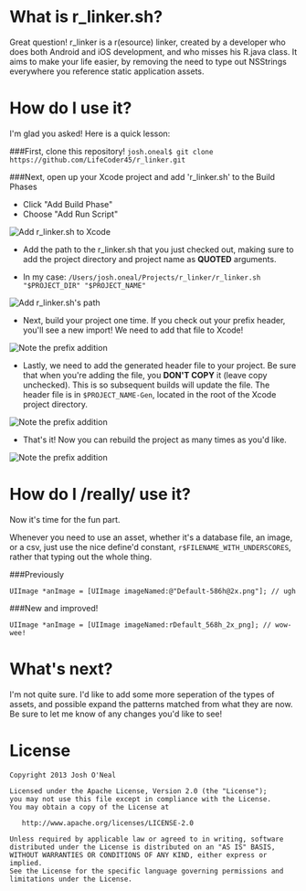 # What is r_linker.sh?
Great question! r_linker is a r(esource) linker, created by a developer who does both Android and iOS development, and who misses his R.java class. It aims to make your life easier, by removing the need to type out NSStrings everywhere you reference static application assets.

# How do I use it?
I'm glad you asked! Here is a quick lesson:

###First, clone this repository!
`josh.oneal$ git clone https://github.com/LifeCoder45/r_linker.git`

###Next, open up your Xcode project and add 'r_linker.sh' to the Build Phases

- Click "Add Build Phase"
- Choose "Add Run Script"

![Add r_linker.sh to Xcode](https://raw.github.com/LifeCoder45/r_linker/master/images/add_script.png)

- Add the path to the r_linker.sh that you just checked out, making sure to add the project directory and project name as **QUOTED** arguments.

- In my case: `/Users/josh.oneal/Projects/r_linker/r_linker.sh "$PROJECT_DIR" "$PROJECT_NAME"`

![Add r_linker.sh's path](https://raw.github.com/LifeCoder45/r_linker/master/images/add_shell.png)

- Next, build your project one time. If you check out your prefix header, you'll see a new import! We need to add that file to Xcode!

![Note the prefix addition](https://raw.github.com/LifeCoder45/r_linker/master/images/prefix_note.png)

- Lastly, we need to add the generated header file to your project. Be sure that when you're adding the file, you **DON'T COPY** it (leave copy unchecked). This is so subsequent builds will update the file. The header file is in `$PROJECT_NAME-Gen`, located in the root of the Xcode project directory.

![Note the prefix addition](https://raw.github.com/LifeCoder45/r_linker/master/images/add_header.png)

- That's it! Now you can rebuild the project as many times as you'd like.

![Note the prefix addition](https://raw.github.com/LifeCoder45/r_linker/master/images/gen_file.png)


# How do I /really/ use it?
Now it's time for the fun part.

Whenever you need to use an asset, whether it's a database file, an image, or a csv, just use the nice define'd constant, `r$FILENAME_WITH_UNDERSCORES`, rather that typing out the whole thing.

###Previously

`UIImage *anImage = [UIImage imageNamed:@"Default-586h@2x.png"]; // ugh`

###New and improved!

`UIImage *anImage = [UIImage imageNamed:rDefault_568h_2x_png]; // wow-wee!`

# What's next?
I'm not quite sure. I'd like to add some more seperation of the types of assets, and possible expand the patterns matched from what they are now. Be sure to let me know of any changes you'd like to see!

# License
    Copyright 2013 Josh O'Neal

    Licensed under the Apache License, Version 2.0 (the "License");
    you may not use this file except in compliance with the License.
    You may obtain a copy of the License at

       http://www.apache.org/licenses/LICENSE-2.0

    Unless required by applicable law or agreed to in writing, software
    distributed under the License is distributed on an "AS IS" BASIS,
    WITHOUT WARRANTIES OR CONDITIONS OF ANY KIND, either express or implied.
    See the License for the specific language governing permissions and
    limitations under the License.